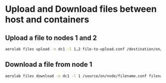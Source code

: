 # Upload and Download files between host and containers

## Upload a file to nodes 1 and 2

```bash
aerolab files upload -n dc1 -l 1,2 file-to-upload.conf /destination/on/nodes/filename.conf
```

## Download a file from node 1

```bash
aerolab files download -n dc1 -l 1 /source/on/node/filename.conf filename-to-download-to.conf
```
